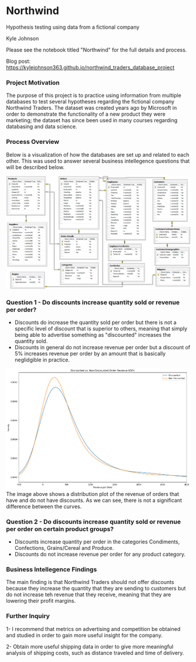# Northwind
Hypothesis testing using data from a fictional company

Kyle Johnson

Please see the notebook titled "Northwind" for the full details and process.

Blog post:  https://kylejohnson363.github.io/northwind_traders_database_project

### Project Motivation
The purpose of this project is to practice using information from multiple databases to test several hypotheses regarding the fictional company Northwind Traders.  The dataset was created years ago by Microsoft in order to demonstrate the functionality of a new product they were marketing; the dataset has since been used in many courses regarding databasing and data science.  

### Process Overview
Below is a visualization of how the databases are set up and related to each other.  This was used to answer several business intellegence questions that will be described below.

![Diagram](https://github.com/kylejohnson363/Northwind/blob/master/Northwind_ERD.png)

### Question 1 - Do discounts increase quantity sold or revenue per order?
- Discounts do increase the quantity sold per order but there is not a specific level of discount that is superior to others, meaning that simply being able to advertise something as "discounted" increases the quantity sold.
- Discounts in general do not increase revenue per order but a discount of 5% increases revenue per order by an amount that is basically neglidgible in practice.

![](https://github.com/kylejohnson363/updated-images/blob/master/Discounts.png?raw=true)
The image above shows a distribution plot of the revenue of orders that have and do not have discounts.  As we can see, there is not a significant difference between the curves.
 
### Question 2 - Do discounts increase quantity sold or revenue per order on certain product groups?
- Discounts increase quantity per order in the categories Condiments, Confections, Grains/Cereal and Produce.
- Discounts do not increase revenue per order for any product category.

### Business Intellegence Findings
The main finding is that Northwind Traders should not offer discounts because they increase the quantity that they are sending to customers but do not increase teh revenue that they receive, meaning that they are lowering their profit margins.

### Further Inquiry
1- I recommend that metrics on advertising and competition be obtained and studied in order to gain more useful insight for the company.

2- Obtain more useful shipping data in order to give more meaningful analysis of shipping costs, such as distance traveled and time of delivery.
